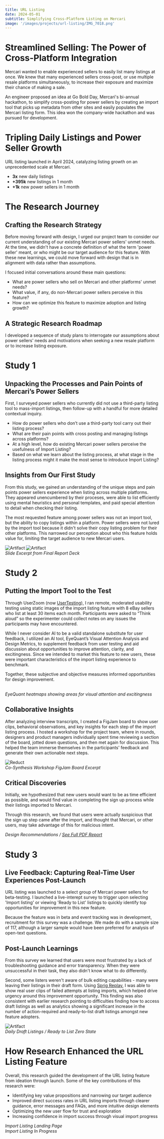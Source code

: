 ```yaml
---
title: URL Listing
date: 2024-05-01
subtitle: Simplifying Cross-Platform Listing on Mercari
image: '/images/projects/url-listing/IMG_7018.png'
---
```

# Streamlined Selling: The Power of Cross-Platform Integration

Mercari wanted to enable experienced sellers to easily list many listings at once. We knew that many experienced sellers cross-post, or use multiple resale platforms simultaneously, to increase their exposure and maximize their chance of making a sale.

An engineer proposed an idea at Go Bold Day, Mercari's bi-annual hackathon, to simplify cross-posting for power sellers by creating an import tool that picks up metadata from other sites and easily populates the Mercari listing form. This idea won the company-wide hackathon and was pursued for development.

# Tripling Daily Listings and Power Seller Growth

URL listing launched in April 2024, catalyzing listing growth on an unprecedented scale at Mercari. 

* __3x__ new daily listings
* __+395k__ new listings in 1 month
* __+1k__ new power sellers in 1 month

# The Research Journey

## Crafting the Research Strategy

Before moving forward with design, I urged our project team to consider our current understanding of our existing Mercari power sellers' unmet needs. At the time, we didn't have a concrete definition of what the term 'power seller' meant, or who might be our target audience for this feature. With these new learnings, we could move forward with design that is in alignment with data rather than assumptions.

I focused initial conversations around these main questions: 
* What are power sellers who sell on Mercari and other platforms' unmet needs?
* What value, if any, do non-Mercari power sellers perceive in this feature? 
* How can we optimize this feature to maximize adoption and listing growth?

## A Strategic Research Roadmap

I developed a sequence of study plans to interrogate our assumptions about power sellers' needs and motivations when seeking a new resale platform or to increase listing exposure.

# Study 1
## Unpacking the Processes and Pain Points of Mercari’s Power Sellers
First, I surveyed power sellers who currently did not use a third-party listing tool to mass-import listings, then follow-up with a handful for more detailed contextual inquiry. 

* How do power sellers who don’t use a third-party tool carry out their listing process? 
* What are their pain points with cross posting and managing listings across platforms?
* At a high level, how do existing Mercari power sellers perceive the usefulness of Import Listing?
* Based on what we learn about the listing process, at what stage in the listing process might it make the most sense to introduce Import Listing?

## Insights from Our First Study
From this study, we gained an understanding of the unique steps and pain points power sellers experience when listing across multiple platforms. They appeared unencumbered by their proceses, were able to list efficiently using mental heuristics and personal templates, and paid special attention to detail when checking their listing.

The most requested feature among power sellers was not an import tool, but the ability to copy listings within a platform. Power sellers were not lured by the import tool because it didn't solve their copy listing problem for their other platforms. This narrowed our perception about who this feature holds value for, limiting the target audience to new Mercari users.

<div class="gallery-box">
  <div class="gallery">
    <img src="/images/projects/url-listing/IMG_7033.png" B loading="lazy" alt="Artifact">
    <img src="/images/projects/url-listing/power-sellers-request.png" B loading="lazy" alt="Artifact">
  </div>
  <em>Slide Excerpt from Final Report Deck</em>
</div>

# Study 2
## Putting the Import Tool to the Test

Through UserZoom (now [UserTesting](https://www.usertesting.com/platform/userzoom)), I ran remote, moderated usability testing using static images of the import listing feature with 8 eBay sellers who list at least 30 items each month. Participants were asked to “Think aloud” so the experimenter could collect notes on any issues the participants may have encountered.

While I never consider AI to be a valid standalone substitute for user feedback, I utilized an AI tool, EyeQuant’s Visual Attention Analysis and Design Metrics, to supplement feedback from user testing and aid discussion about opportunities to improve attention, clarity, and excitingness. Since we intended to market this feature to new users, these were important characteristics of the import listing experience to benchmark.

Together, these subjective and objective measures informed opportunities for design improvement.

<div class="gallery-box">
  <div class="gallery">
    <img src="/images/projects/url-listing/attention.png" B loading="lazy" alt="">
    <img src="/images/projects/url-listing/excitingness.png" B loading="lazy" alt="">
  </div>
  <em>EyeQuant heatmaps showing areas for visual attention and excitingness</em>
</div>

## Collaborative Insights
After analyzing interview transcripts, I created a FigJam board to show user clips, behavioral observations, and key insights for each step of the import listing process. I hosted a workshop for the project team, where in rounds, designers and product managers individually spent time reviewing a section of the board, jotted down questions, and then met again for discussion. This helped the team immerse themselves in the participants' feedback and generate their own actionable next steps.

<div class="gallery-box">
  <div class="gallery">
    <img src="/images/projects/url-listing/share-out-ebay.png" B loading="lazy" alt="Reduct">
  </div>
  <em>Co-Synthesis Workshop FigJam Board Excerpt</em>
</div>

## Critical Discoveries
Initially, we hypothesized that new users would want to be as time efficient as possible, and would find value in completing the sign up process while their listings imported to Mercari. 

Through this research, we found that users were actually suspicious that the sign up step came after the import, and thought that Mercari, or other users, may take advantage of this for malicious intent.

<div class="gallery-box">
  <div class="gallery">
    <img src="/images/projects/url-listing/report/013.png" B loading="lazy" alt="">
  </div>
</div>

<div class="gallery-box">
  <div class="gallery">
    <img src="/images/projects/url-listing/report/018.png" B loading="lazy" alt="">
  </div>
</div>

<div class="gallery-box">
  <div class="gallery">
    <img src="/images/projects/url-listing/report/019.png" B loading="lazy" alt="">
  </div>
  <em>Design Recommendations / <a href="/images/projects/url-listing/report/report.pdf" target="_blank">See Full PDF Report</a></em>
</div>

# Study 3
## Live Feedback: Capturing Real-Time User Experiences Post-Launch

URL listing was launched to a select group of Mercari power sellers for beta-testing. I launched a live-interept survey to trigger upon selecting 'Import listing' or viewing 'Ready to List' listings to quickly identify top opportunities for improvement in this new feature.

Because the feature was in beta and event tracking was in development, recruitment for this survey was a challenge. We made do with a sample size of 117, although a larger sample would have been preferred for analysis of open-text questions.

## Post-Launch Learnings
From this survey we learned that users were most frustrated by a lack of troubleshooting guidance and error transparency. When they were unsuccessful in their task, they also didn't know what to do differently.

Second, some listers weren't aware of bulk editing capabilities - many were leaving their listings in their draft form. Using [Sprig Replay](https://docs.sprig.com/docs/replays), I was able to show real user clips of failed attempts at listing imports, which helped drive urgency around this improvement opportunity. This finding was also consistent with earlier research pointing to difficulties finding how to access draft listings as well as analytics showing a significant increase in the number of action-required and ready-to-list draft listings amongst new feature adopters.

<div class="gallery-box">
  <div class="gallery">
    <img src="/images/projects/url-listing/daily-draft-items.png" B loading="lazy" alt="Artifact">
  </div>
  <em>Daily Draft Listings / Ready to List Zero State</em>
</div>

# How Research Enhanced the URL Listing Feature

Overall, this research guided the development of the URL listing feature from ideation through launch. Some of the key contributions of this research were:

* Identifying key value propositions and narrowing our target audience
* Improved direct success rates in URL listing imports through clearer guidance, error messages and FAQs, and more intuitive design elements
* Optimizing the new user flow for trust and exploration
* Increasing confidence in import success through visual import progress

<div class="gallery-box">
  <div class="gallery">
    <img src="/images/projects/url-listing/report/021.png" B loading="lazy" alt="">
  </div>
  <em>Import Listing Landing Page</em>
</div>

<div class="gallery-box">
  <div class="gallery">
    <img src="/images/projects/url-listing/report/022.png" B loading="lazy" alt="">
  </div>
  <em>Import Listing In Progress</em>
</div>
